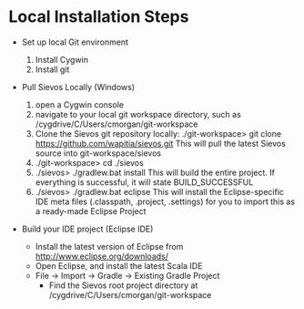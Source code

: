 # Local Installation Steps

* Set up local Git environment
  1. Install Cygwin 
  2. Install git
  
* Pull Sievos Locally (Windows)
  1. open a Cygwin console 
  2. navigate to your local git workspace directory, such as 
     /cygdrive/C/Users/cmorgan/git-workspace
  3. Clone the Sievos git repository locally:
     ./git-workspace> git clone https://github.com/wapitia/sievos.git
     This will pull the latest Sievos source into git-workspace/sievos
  4. ./git-workspace> cd ./sievos
  5. ./sievos> ./gradlew.bat install
     This will build the entire project. If everything is successful, it
     will state BUILD_SUCCESSFUL
  6. ./sievos> ./gradlew.bat eclipse
     This will install the Eclipse-specific IDE meta files (.classpath, .project,
     .settings) for you to import this as a ready-made Eclipse Project
   
* Build your IDE project (Eclipse IDE)
  * Install the latest version of Eclipse from http://www.eclipse.org/downloads/
  * Open Eclipse, and install the latest Scala IDE
  * File -> Import -> Gradle -> Existing Gradle Project
    * Find the Sievos root project directory at /cygdrive/C/Users/cmorgan/git-workspace
  